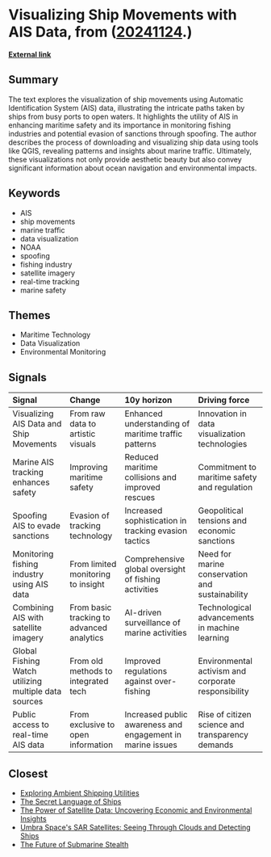 # __Visualizing Ship Movements with AIS Data__, from ([20241124](https://kghosh.substack.com/p/20241124).)

__[External link](https://www.beautifulpublicdata.com/visualizing-ship-movements-with-ais-data/)__



## Summary

The text explores the visualization of ship movements using Automatic Identification System (AIS) data, illustrating the intricate paths taken by ships from busy ports to open waters. It highlights the utility of AIS in enhancing maritime safety and its importance in monitoring fishing industries and potential evasion of sanctions through spoofing. The author describes the process of downloading and visualizing ship data using tools like QGIS, revealing patterns and insights about marine traffic. Ultimately, these visualizations not only provide aesthetic beauty but also convey significant information about ocean navigation and environmental impacts.

## Keywords

* AIS
* ship movements
* marine traffic
* data visualization
* NOAA
* spoofing
* fishing industry
* satellite imagery
* real-time tracking
* marine safety

## Themes

* Maritime Technology
* Data Visualization
* Environmental Monitoring

## Signals

| Signal                                               | Change                                    | 10y horizon                                                | Driving force                                       |
|:-----------------------------------------------------|:------------------------------------------|:-----------------------------------------------------------|:----------------------------------------------------|
| Visualizing AIS Data and Ship Movements              | From raw data to artistic visuals         | Enhanced understanding of maritime traffic patterns        | Innovation in data visualization technologies       |
| Marine AIS tracking enhances safety                  | Improving maritime safety                 | Reduced maritime collisions and improved rescues           | Commitment to maritime safety and regulation        |
| Spoofing AIS to evade sanctions                      | Evasion of tracking technology            | Increased sophistication in tracking evasion tactics       | Geopolitical tensions and economic sanctions        |
| Monitoring fishing industry using AIS data           | From limited monitoring to insight        | Comprehensive global oversight of fishing activities       | Need for marine conservation and sustainability     |
| Combining AIS with satellite imagery                 | From basic tracking to advanced analytics | AI-driven surveillance of marine activities                | Technological advancements in machine learning      |
| Global Fishing Watch utilizing multiple data sources | From old methods to integrated tech       | Improved regulations against over-fishing                  | Environmental activism and corporate responsibility |
| Public access to real-time AIS data                  | From exclusive to open information        | Increased public awareness and engagement in marine issues | Rise of citizen science and transparency demands    |

## Closest

* [Exploring Ambient Shipping Utilities](d0bfdc87787c434e20186084de488725)
* [The Secret Language of Ships](12f5086d435d982906b7919ca7e40fde)
* [The Power of Satellite Data: Uncovering Economic and Environmental Insights](2c79a113d206a8ec8ec147422fcea12c)
* [Umbra Space's SAR Satellites: Seeing Through Clouds and Detecting Ships](e9c412a5177b962bd3be06b219ea1c3c)
* [The Future of Submarine Stealth](a2d71b9650498c986e12d44183e3fcfd)